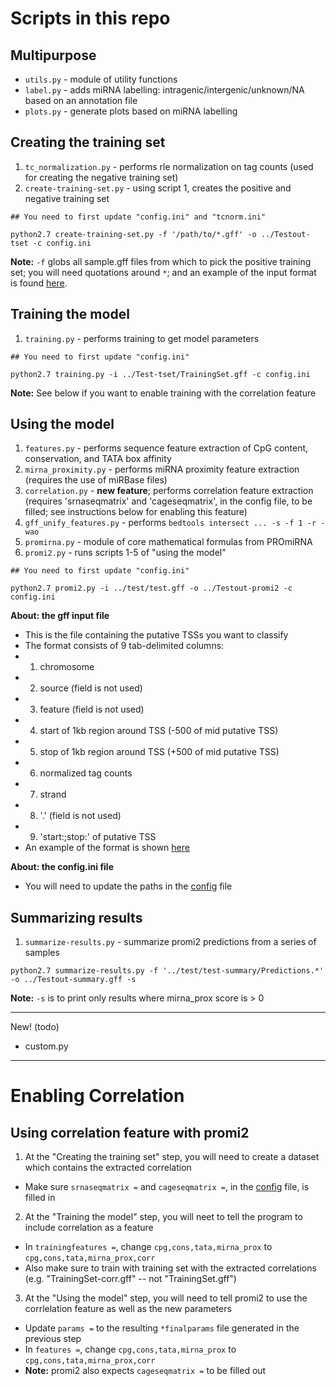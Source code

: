 # Scripts in this repo

## Multipurpose
- `utils.py` - module of utility functions
- `label.py` - adds miRNA labelling: intragenic/intergenic/unknown/NA based on an annotation file
- `plots.py` - generate plots based on miRNA labelling

## Creating the training set
1. `tc_normalization.py` - performs rle normalization on tag counts (used for creating the negative training set)
2. `create-training-set.py` - using script 1, creates the positive and negative training set

```
## You need to first update "config.ini" and "tcnorm.ini"

python2.7 create-training-set.py -f '/path/to/*.gff' -o ../Testout-tset -c config.ini
```
**Note:** `-f` globs all sample.gff files from which to pick the positive training set; you will need quotations around `*`; and an example of the input format is found [here](../test/test.gff).

## Training the model
1. `training.py` - performs training to get model parameters

```
## You need to first update "config.ini"

python2.7 training.py -i ../Test-tset/TrainingSet.gff -c config.ini
```
**Note:** See below if you want to enable training with the correlation feature

## Using the model
1. `features.py` - performs sequence feature extraction of CpG content, conservation, and TATA box affinity
2. `mirna_proximity.py` - performs miRNA proximity feature extraction (requires the use of miRBase files)
3. `correlation.py` - **new feature**; performs correlation feature extraction
                      (requires 'srnaseqmatrix' and 'cageseqmatrix', in the config file, to be filled;
                       see instructions below for enabling this feature)
4. `gff_unify_features.py` - performs `bedtools intersect ... -s -f 1 -r -wao`
5. `promirna.py` - module of core mathematical formulas from PROmiRNA
6. `promi2.py` - runs scripts 1-5 of "using the model"

```
## You need to first update "config.ini"

python2.7 promi2.py -i ../test/test.gff -o ../Testout-promi2 -c config.ini
```

**About: the gff input file**
- This is the file containing the putative TSSs you want to classify
- The format consists of 9 tab-delimited columns:
 - 1. chromosome
 - 2. source (field is not used)
 - 3. feature (field is not used)
 - 4. start of 1kb region around TSS (-500 of mid putative TSS)
 - 5. stop of 1kb region around TSS (+500 of mid putative TSS)
 - 6. normalized tag counts
 - 7. strand
 - 8. '.' (field is not used)
 - 9. 'start:<start>;stop:<stop>' of putative TSS
- An example of the format is shown [here](../test/test.gff)

**About: the config.ini file**
- You will need to update the paths in the [config](config.ini) file

## Summarizing results
1. `summarize-results.py` - summarize promi2 predictions from a series of samples

```
python2.7 summarize-results.py -f '../test/test-summary/Predictions.*' -o ../Testout-summary.gff -s
```
**Note:** `-s` is to print only results where mirna_prox score is > 0

* * *
New! (todo)
- custom.py

* * *
# Enabling Correlation
## Using correlation feature with promi2
1. At the "Creating the training set" step, you will need to create a dataset which contains the extracted correlation
 - Make sure `srnaseqmatrix =` and `cageseqmatrix =`, in the [config](config.ini) file, is filled in
2. At the "Training the model" step, you will neet to tell the program to include correlation as a feature
 - In `trainingfeatures =`, change `cpg,cons,tata,mirna_prox` to `cpg,cons,tata,mirna_prox,corr`
 - Also make sure to train with training set with the extracted correlations 
   (e.g. "TrainingSet-corr.gff" -- not "TrainingSet.gff")
3. At the "Using the model" step, you will need to tell promi2 to use the corrlelation feature as well as the new parameters
 - Update `params =` to the resulting `*finalparams` file generated in the previous step
 - In `features =`, change `cpg,cons,tata,mirna_prox` to `cpg,cons,tata,mirna_prox,corr`
 - **Note:** promi2 also expects `cageseqmatrix =` to be filled out


